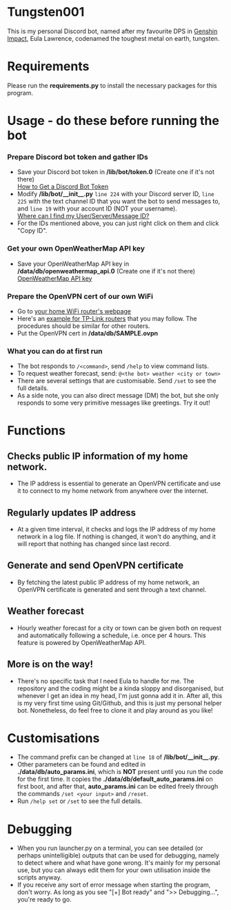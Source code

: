 # Tungsten001
This is my personal Discord bot, named after my favourite DPS in [Genshin Impact](https://genshin.hoyoverse.com/en/), Eula Lawrence,
codenamed the toughest metal on earth, tungsten.

# Requirements
Please run the __requirements.py__ to install the necessary packages for this program.

# Usage - do these before running the bot
### Prepare Discord bot token and gather IDs
- Save your Discord bot token in **/lib/bot/token.0** (Create one if it's not there)
</br>[How to Get a Discord Bot Token](https://www.writebots.com/discord-bot-token/)
- Modify **/lib/bot/\_\_init\_\_.py** `line 224` with your Discord server ID, 
  `line 225` with the text channel ID that you want the bot to send messages to,
  and `line 19` with your account ID (NOT your username). 
</br>[Where can I find my User/Server/Message ID?](https://support.discord.com/hc/en-us/articles/206346498-Where-can-I-find-my-User-Server-Message-ID-)
- For the IDs mentioned above, you can just right click on them and click "Copy ID".
### Get your own OpenWeatherMap API key
- Save your OpenWeatherMap API key in **/data/db/openweathermap_api.0** (Create one if it's not there)
</br>[OpenWeatherMap API key](https://openweathermap.org/api)
### Prepare the OpenVPN cert of our own WiFi
- Go to [your home WiFi router's webpage](192.168.0.1)
- Here's an [example for TP-Link routers](https://www.tp-link.com/us/support/faq/1239/) that you may follow. The procedures should be similar for other routers.
- Put the OpenVPN cert in **/data/db/SAMPLE.ovpn**
### What you can do at first run 
- The bot responds to `/<command>`, send `/help` to view command lists.
- To request weather forecast, send: `@<the bot> weather <city or town>`
- There are several settings that are customisable. Send `/set` to see the full details.
- As a side note, you can also direct message (DM) the bot, but she only responds to some very primitive messages like greetings. Try it out!

# Functions
## Checks public IP information of my home network.
- The IP address is essential to generate an OpenVPN certificate and use it to connect to my home network from anywhere over the internet.

## Regularly updates IP address
- At a given time interval, it checks and logs the IP address of my home network in a log file. If nothing is changed, it won't do anything, and it will report that nothing has changed since last record.

## Generate and send OpenVPN certificate
- By fetching the latest public IP address of my home network, an OpenVPN certificate is generated and sent through a text channel.

## Weather forecast
- Hourly weather forecast for a city or town can be given both on request and automatically following a schedule, i.e. once per 4 hours. This feature is powered by OpenWeatherMap API.

## More is on the way!
- There's no specific task that I need Eula to handle for me. The repository and the coding might be a kinda sloppy and disorganised, but whenever I get an idea in my head, I'm just gonna add it in. After all, this is my very first time using Git/Github, and this is just my personal helper bot. Nonetheless, do feel free to clone it and play around as you like!

# Customisations
- The command prefix can be changed at `line 18` of __/lib/bot/\_\_init\_\_.py__.
- Other parameters can be found and edited in **./data/db/auto_params.ini**, which is **NOT** present until you run the code for the first time. It copies the **./data/db/default_auto_params.ini** on first boot, and after that, **auto_params.ini** can be edited freely through the commands `/set <your input>` and `/reset`.
- Run `/help set` or `/set` to see the full details.

# Debugging
- When you run launcher.py on a terminal, you can see detailed (or perhaps unintelligible) outputs that can be used for debugging, namely to detect where and what have gone wrong. It's mainly for my personal use, but you can always edit them for your own utilisation inside the scripts anyway.
- If you receive any sort of error message when starting the program, don't worry. As long as you see "\[+\] Bot ready" and ">> Debugging...", you're ready to go.
